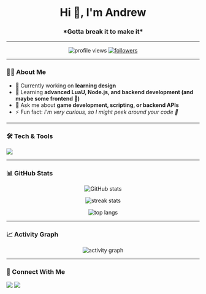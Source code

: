 <!-- Banner / Header -->
<h1 align="center">Hi 👋, I'm Andrew</h1>
<h3 align="center">*Gotta break it to make it*</h3>

---

<!-- Badges -->
<p align="center">
  <img src="https://komarev.com/ghpvc/?username=Posted2DaDev&label=Profile%20Views&color=0e75b6&style=flat" alt="profile views" />
  <a href="https://github.com/Posted2DaDev?tab=followers">
    <img src="https://img.shields.io/github/followers/Posted2DaDev?label=Followers&style=social" alt="followers" />
  </a>
</p>

---

### 👨‍💻 About Me
- 🔭 Currently working on **learning design**
- 🌱 Learning **advanced LuaU, Node.js, and backend development (and maybe some frontend 🤣)**
- 💬 Ask me about **game development, scripting, or backend APIs**
- ⚡ Fun fact: *I'm very curious, so I might peek around your code 👀*

---

### 🛠️ Tech & Tools
<p>
  <img src="https://skillicons.dev/icons?i=angular,apollo,arch,arduino,au,aws,azure,bash,blender,boostrap,c,cs,cpp,cloudflare,cmake,codepen,coffeescript,css,debian,discord,bots,discordjs,django,eclipse,electron,figma,firebase,flask,gcp,git,github,githubactions,gmail,go,gradle,grafana,html,htmx,idea,java,js,jquery,laravel,linux,lua,mysql,nextjs,nginx,nodejs,npm,php,postgres,postman,powershell,prisma,react,raspberrypi,redis,regex,robloxstudio,sqlite,stackoverflow,supabase,sentry,svg,tailwind,ts,unity,vscode,vue" />
</p>

---

### 📊 GitHub Stats
<p align="center">
  <img src="https://github-readme-stats.vercel.app/api?username=Posted2DaDev&show_icons=true&theme=tokyonight" alt="GitHub stats" />
</p>

<p align="center">
  <img src="https://github-readme-streak-stats.herokuapp.com/?user=Posted2DaDev&theme=tokyonight" alt="streak stats" />
</p>

<p align="center">
  <img src="https://github-readme-stats.vercel.app/api/top-langs/?username=Posted2DaDev&layout=compact&theme=tokyonight" alt="top langs" />
</p>

---

### 📈 Activity Graph
<p align="center">
  <img src="https://github-readme-activity-graph.vercel.app/graph?username=Posted2DaDev&bg_color=0d1117&color=79fe96&line=79fe96&point=ffffff&area=true&hide_border=true" alt="activity graph"/>
</p>

---

### 🔗 Connect With Me
<p>
  <a href="https://github.com/Posted2DaDev"><img src="https://img.shields.io/badge/GitHub-100000?style=for-the-badge&logo=github&logoColor=white"/></a>
  <a href="mailto:posteddadev@gmail.com"><img src="https://img.shields.io/badge/Email-D14836?style=for-the-badge&logo=gmail&logoColor=white"/></a>
</p>
